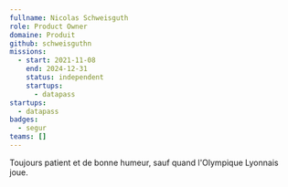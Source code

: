 ```yaml
---
fullname: Nicolas Schweisguth
role: Product Owner
domaine: Produit
github: schweisguthn
missions:
  - start: 2021-11-08
    end: 2024-12-31
    status: independent
    startups:
      - datapass
startups:
  - datapass
badges:
  - segur
teams: []
---
```

Toujours patient et de bonne humeur, sauf quand l'Olympique Lyonnais joue.